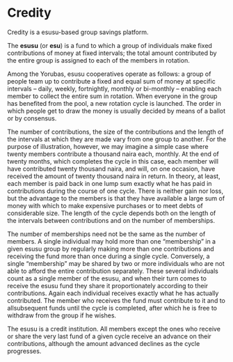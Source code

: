 # Credity
Credity is a esusu-based group savings platform. 

The **esusu** (or **esu**) is a fund to which a group of individuals make fixed contributions of money at fixed intervals; the total amount contributed by the entire group is assigned to each of the members in rotation.

Among the Yorubas, esusu cooperatives operate as follows:
a group of people team up to contribute a fixed and equal sum of money at specific intervals – daily, weekly, fortnightly, monthly or bi-monthly – enabling each member to collect the entire sum in rotation. When everyone in the group has benefited from the pool, a new rotation cycle is launched. The order in which people get to draw the money is usually decided by means of a ballot or by consensus.

The number of contributions, the size of the contributions and the length of the intervals at which they are made vary from one group to another. For the purpose of illustration, however, we may imagine a simple case where twenty members contribute a thousand naira each, monthly. At the end of twenty months, which completes the cycle in this case, each member will have contributed twenty thousand naira, and will, on one occasion, have received the amount of twenty thousand naira in return. In theory, at least, each member is paid back in one lump sum exactly what he has paid in contributions during the course of one cycle. There is neither gain nor loss, but the advantage to the members is that they have available a large sum of money with which to make expensive purchases or to meet debts of considerable size. The length of the cycle depends both on the length of the intervals between contributions and on the number of memberships.

The number of memberships need not be the same as the number of members. A single individual may hold more than one “membership” in a given esusu group by regularly making more than one contributions and receiving the fund more than once during a single cycle. Conversely, a single “membership” may be shared by two or more individuals who are not able to afford the entire contribution separately. These several individuals count as a single member of the esusu, and when their turn comes to receive the esusu fund they share it proportionately according to their contributions. Again each individual receives exactly what he has actually contributed. The member who receives the fund must contribute to it and to allsubsequent funds until the cycle is completed, after which he is free to withdraw from the group if he wishes.

The esusu is a credit institution. All members except the ones who receive or share the very last fund of a given cycle receive an advance on their contributions, although the amount advanced declines as the cycle progresses.
